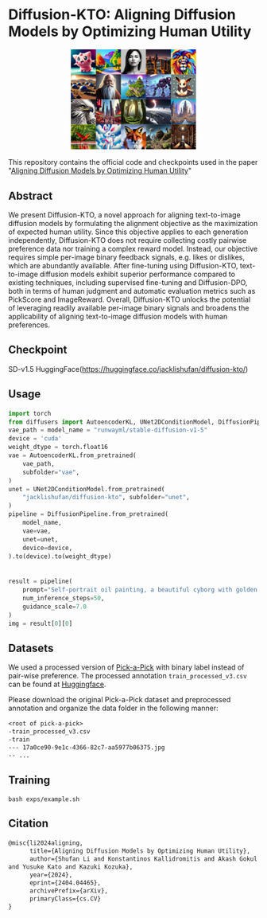 
# Diffusion-KTO: Aligning Diffusion Models by Optimizing Human Utility

<p align="center">
    <img src="assets/teaser.png", width=50%> <br>
</p>


This repository contains the official code and checkpoints used in the paper "[Aligning Diffusion Models by Optimizing Human Utility](https://arxiv.org/abs/2404.04465)"


## Abstract
We present Diffusion-KTO, a novel approach for aligning text-to-image diffusion models by formulating the alignment objective as the maximization of expected human utility. Since this objective applies to each generation independently, Diffusion-KTO does not require collecting costly pairwise preference data nor training a complex reward model. Instead, our objective requires simple per-image binary feedback signals, e.g. likes or dislikes, which are abundantly available. After fine-tuning using Diffusion-KTO, text-to-image diffusion models exhibit superior performance compared to existing techniques, including supervised fine-tuning and Diffusion-DPO, both in terms of human judgment and automatic evaluation metrics such as PickScore and ImageReward. Overall, Diffusion-KTO unlocks the potential of leveraging readily available per-image binary signals and broadens the applicability of aligning text-to-image diffusion models with human preferences.


## Checkpoint

SD-v1.5 HuggingFace(https://huggingface.co/jacklishufan/diffusion-kto/)

## Usage
```python
import torch
from diffusers import AutoencoderKL, UNet2DConditionModel, DiffusionPipeline
vae_path = model_name = "runwayml/stable-diffusion-v1-5"
device = 'cuda'
weight_dtype = torch.float16
vae = AutoencoderKL.from_pretrained(
    vae_path,
    subfolder="vae",
)
unet = UNet2DConditionModel.from_pretrained(
    "jacklishufan/diffusion-kto", subfolder="unet",
)
pipeline = DiffusionPipeline.from_pretrained(
    model_name,
    vae=vae,
    unet=unet,
    device=device,
).to(device).to(weight_dtype)


result = pipeline(
    prompt="Self-portrait oil painting, a beautiful cyborg with golden hair, 8k",
    num_inference_steps=50,
    guidance_scale=7.0
)
img = result[0][0]

```


## Datasets

We used a processed version of [Pick-a-Pick](https://huggingface.co/datasets/yuvalkirstain/pickapic_v2) with binary label instead of pair-wise preference. The processed annotation `train_processed_v3.csv` can be found at [Huggingface](https://huggingface.co/datasets/jacklishufan/pick-a-pick-kto-processed).

Please download the original Pick-a-Pick dataset and preprocessed annotation and organize the data folder in the following manner:

```
<root of pick-a-pick>
-train_processed_v3.csv
-train
--- 17a0ce90-9e1c-4366-82c7-aa5977b06375.jpg
-- ... 
```

## Training

``` 
bash exps/example.sh 
```

## Citation
```
@misc{li2024aligning,
      title={Aligning Diffusion Models by Optimizing Human Utility}, 
      author={Shufan Li and Konstantinos Kallidromitis and Akash Gokul and Yusuke Kato and Kazuki Kozuka},
      year={2024},
      eprint={2404.04465},
      archivePrefix={arXiv},
      primaryClass={cs.CV}
}
```
